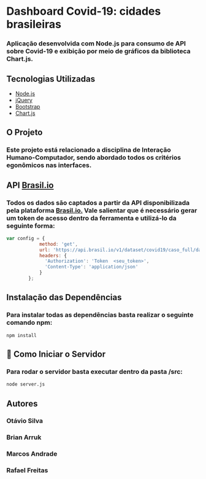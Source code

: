 # Dashboard Covid-19: cidades brasileiras
### Aplicação desenvolvida com Node.js para consumo de API sobre Covid-19 e exibição por meio de gráficos da biblioteca Chart.js.

## Tecnologias Utilizadas
- [Node.js](https://nodejs.org/en/)
- [jQuery](https://jquery.com/)
- [Bootstrap](https://getbootstrap.com/)
- [Chart.js](https://www.chartjs.org/)

## O Projeto

### Este projeto está relacionado a disciplina de Interação Humano-Computador, sendo abordado todos os critérios egonômicos nas interfaces.

## API <a href="https://brasil.io/home/">Brasil.io</a>

### Todos os dados são captados a partir da API disponibilizada pela plataforma <a href="https://brasil.io/home/">Brasil.io.</a> Vale salientar que é necessário gerar um token de acesso dentro da ferramenta e utilizá-lo da seguinte forma:

~~~JavaScript
var config = {
            method: 'get',
            url: 'https://api.brasil.io/v1/dataset/covid19/caso_full/data/?city='+nomeCidade+'&is_repeated=False',
            headers: { 
              'Authorization': 'Token  <seu_token>', 
              'Content-Type': 'application/json'
            }
        };
~~~

## Instalação das Dependências

### Para instalar todas as dependências basta realizar o seguinte comando <strong>npm:</strong>
~~~
npm install
~~~

## 🚀 Como Iniciar o Servidor
### Para rodar o servidor basta executar dentro da pasta /src:
~~~Bash
node server.js
~~~

## Autores

### <b>Otávio Silva</b>
### <b>Brian Arruk</b>
### <b>Marcos Andrade</b>
### <b>Rafael Freitas</b>
